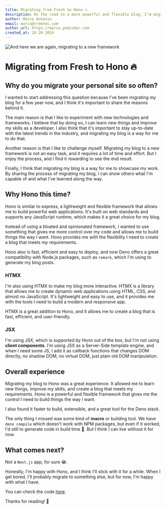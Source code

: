 ```yaml
---
title: Migrating from Fresh to Hono 🔥
description: On the road to a more powerful and flexible blog, I'm migrating from Fresh to Hono, a Fast, lightweight, built on Web Standards. Support for any JavaScript runtime.
author: Marco Antonio
email: marco@tremtec.com
author_url: https://marco.podcodar.com
created_at: 10-20-2024
---
```


![And here we are again, migrating to a new framework](https://images.unsplash.com/photo-1517594422361-5eeb8ae275a9?q=80&w=1024&auto=format&fit=crop)

# Migrating from Fresh to Hono 🔥

## Why do you migrate your personal site so often?

I wanted to start addressing this question because I've been migrating my blog
for a few year now, and I think it's important to share the reasons behind it.

The main reason is that I like to experiment with new technologies and
frameworks. I believe that by doing so, I can learn new things and improve my
skills as a developer. I also think that it's important to stay up-to-date with
the latest trends in the industry, and migrating my blog is a way for me to do
that.

Another reason is that I like to challenge myself. Migrating my blog to a new
framework is not an easy task, and it requires a lot of time and effort. But I
enjoy the process, and I find it rewarding to see the end result.

Finally, I think that migrating my blog is a way for me to showcase my work. By
sharing the process of migrating my blog, I can show others what I'm capable of
and what I've learned along the way.

## Why Hono this time?

Hono is similar to express, a lightweight and flexible framework that allows me
to build powerful web applications. It's built on web standards and supports any
JavaScript runtime, which makes it a great choice for my blog.

Instead of using a bloated and opinionated framework, I wanted to use something
that gives me more control over my code and allows me to build things the way I
want. Hono provides me with the flexibility I need to create a blog that meets
my requirements.

Hono also is fast, efficient and easy to deploy, and now Deno offers a great
compatibility with Node.js packages, such as `remark`, which I'm using to
generate my blog posts.

### HTMX

I'm also using HTMX to make my blog more interactive. HTMX is a library that
allows me to create dynamic web applications using HTML, CSS, and almost no
JavaScript. It's lightweight and easy to use, and it provides me with the tools
I need to build a modern and responsive app.

HTMX is a great addition to Hono, and it allows me to create a blog that is
fast, efficient, and user-friendly.

### JSX

I'm using JSX, which is supported by Hono out of the box, but I'm not using
**client components**. I'm using JSX as a Server-Side template engine, and when
I need some JS, I add it as callback functions that changes DOM directly, no
shadow DOM, no virtual DOM, just plain old DOM manipulation.

## Overall experience

Migrating my blog to Hono was a great experience. It allowed me to learn new
things, improve my skills, and create a blog that meets my requirements. Hono is
a powerful and flexible framework that gives me the control I need to build
things the way I want.

I also found it faster to build, extensible, and a great tool for the Deno
stack.

The only thing I missed was some kind of **macro** or building tool. We have
`deno compile` which doesn't work with NPM packages, but even if it worked, I'd
still to generate code in build time 🥲. But I think I can live without it for
now.

## What comes next?

Not a `Next.js` app, for sure 😂.

Honestly, I'm happy with Hono, and I think I'll stick with it for a while. When
I get bored, I'll probably migrate to something else, but for now, I'm happy
with what I have.

You can check the code [here](https://github.dev/marco-souza/marco.deno.dev).

Thanks for reading! 🚀
